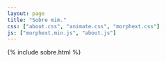 ```yaml
---
layout: page
title: "Sobre mim."
css: ["about.css", "animate.css", "morphext.css"]
js: ["morphext.min.js", "about.js"]
---
```

{% include sobre.html %}
